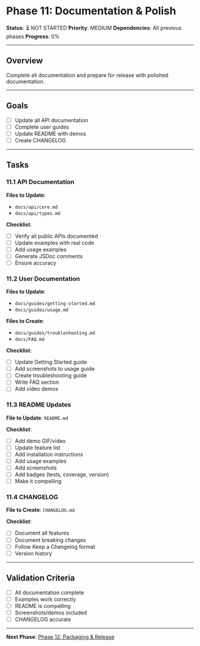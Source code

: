 # Phase 11: Documentation & Polish

**Status**: ⏳ NOT STARTED
**Priority**: MEDIUM
**Dependencies**: All previous phases
**Progress**: 0%

---

## Overview

Complete all documentation and prepare for release with polished documentation.

---

## Goals

- [ ] Update all API documentation
- [ ] Complete user guides
- [ ] Update README with demos
- [ ] Create CHANGELOG

---

## Tasks

### 11.1 API Documentation
**Files to Update**:
- `docs/api/core.md`
- `docs/api/types.md`

**Checklist**:
- [ ] Verify all public APIs documented
- [ ] Update examples with real code
- [ ] Add usage examples
- [ ] Generate JSDoc comments
- [ ] Ensure accuracy

### 11.2 User Documentation
**Files to Update**:
- `docs/guides/getting-started.md`
- `docs/guides/usage.md`

**Files to Create**:
- `docs/guides/troubleshooting.md`
- `docs/FAQ.md`

**Checklist**:
- [ ] Update Getting Started guide
- [ ] Add screenshots to usage guide
- [ ] Create troubleshooting guide
- [ ] Write FAQ section
- [ ] Add video demos

### 11.3 README Updates
**File to Update**: `README.md`

**Checklist**:
- [ ] Add demo GIF/video
- [ ] Update feature list
- [ ] Add installation instructions
- [ ] Add usage examples
- [ ] Add screenshots
- [ ] Add badges (tests, coverage, version)
- [ ] Make it compelling

### 11.4 CHANGELOG
**File to Create**: `CHANGELOG.md`

**Checklist**:
- [ ] Document all features
- [ ] Document breaking changes
- [ ] Follow Keep a Changelog format
- [ ] Version history

---

## Validation Criteria

- [ ] All documentation complete
- [ ] Examples work correctly
- [ ] README is compelling
- [ ] Screenshots/demos included
- [ ] CHANGELOG accurate

---

**Next Phase**: [Phase 12: Packaging & Release](./phase-12-packaging.md)
